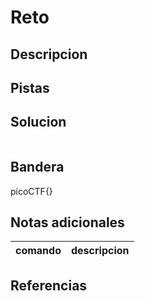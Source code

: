 
# Reto

## Descripcion

## Pistas

## Solucion

```bash()
```

## Bandera

picoCTF{}

## Notas adicionales

| comando | descripcion |
| --- | --- |

## Referencias
